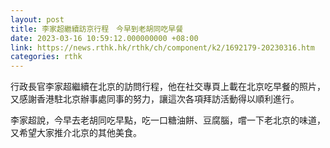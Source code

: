 ```yaml
---
layout: post
title: 李家超繼續訪京行程　今早到老胡同吃早餐
date: 2023-03-16 10:59:12.000000000 +08:00
link: https://news.rthk.hk/rthk/ch/component/k2/1692179-20230316.htm
categories: rthk
---
```


行政長官李家超繼續在北京的訪問行程，他在社交專頁上載在北京吃早餐的照片，又感謝香港駐北京辦事處同事的努力，讓這次各項拜訪活動得以順利進行。

李家超說，今早去老胡同吃早點，吃一口糖油餅、豆腐腦，嚐一下老北京的味道，又希望大家推介北京的其他美食。
